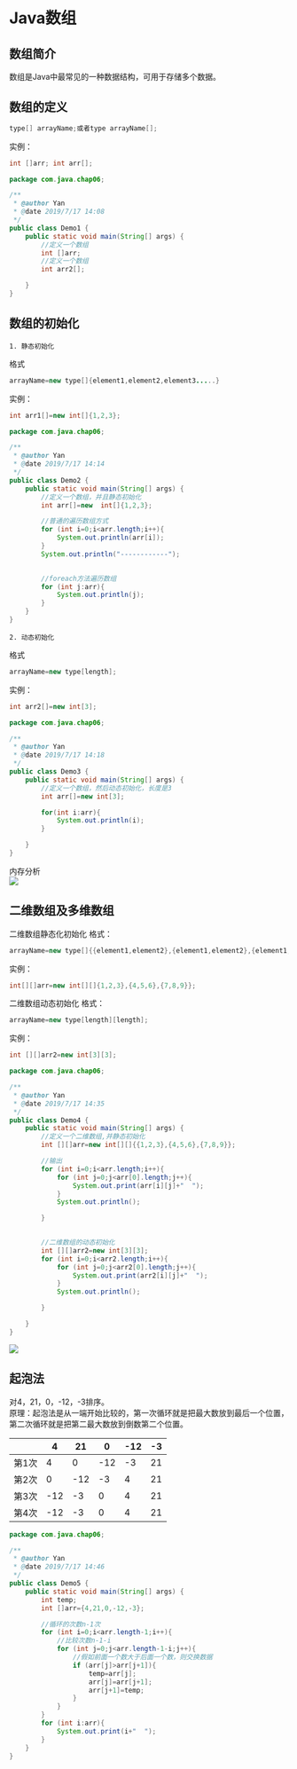# Java数组

## 数组简介

数组是Java中最常见的一种数据结构，可用于存储多个数据。

## 数组的定义

```java
type[] arrayName;或者type arrayName[];
```

实例：

```java
int []arr; int arr[];
```

```java
package com.java.chap06;

/**
 * @author Yan
 * @date 2019/7/17 14:08
 */
public class Demo1 {
    public static void main(String[] args) {
        //定义一个数组
        int []arr;
        //定义一个数组
        int arr2[];

    }
}

```

## 数组的初始化

    1. 静态初始化

格式

```java
arrayName=new type[]{element1,element2,element3.....}     
```

实例：

```java
int arr1[]=new int[]{1,2,3}; 
```

```java
package com.java.chap06;

/**
 * @author Yan
 * @date 2019/7/17 14:14
 */
public class Demo2 {
    public static void main(String[] args) {
        //定义一个数组，并且静态初始化
        int arr[]=new  int[]{1,2,3};

        //普通的遍历数组方式
        for (int i=0;i<arr.length;i++){
            System.out.println(arr[i]);
        }
        System.out.println("------------");

        
        //foreach方法遍历数组
        for (int j:arr){
            System.out.println(j);
        }
    }
}
```

    2. 动态初始化

格式

```java 
arrayName=new type[length];
```

实例：

```java
int arr2[]=new int[3];
```

```java
package com.java.chap06;

/**
 * @author Yan
 * @date 2019/7/17 14:18
 */
public class Demo3 {
    public static void main(String[] args) {
        //定义一个数组，然后动态初始化，长度是3
        int arr[]=new int[3];

        for(int i:arr){
            System.out.println(i);
        }

    }
}

```

内存分析     
![](https://live.staticflickr.com/65535/48305077142_c9fb3c2e4b_z.jpg)

## 二维数组及多维数组

二维数组静态化初始化 格式：

```java
arrayName=new type[]{{element1,element2},{element1,element2},{element1,element2}};    
```

实例：

```java
int[][]arr=new int[][]{1,2,3},{4,5,6},{7,8,9}};
```

二维数组动态初始化 格式：

```java  
arrayName=new type[length][length];    
```

实例：

```java
int [][]arr2=new int[3][3];
```

```java
package com.java.chap06;

/**
 * @author Yan
 * @date 2019/7/17 14:35
 */
public class Demo4 {
    public static void main(String[] args) {
        //定义一个二维数组,并静态初始化
        int [][]arr=new int[][]{{1,2,3},{4,5,6},{7,8,9}};

        //输出
        for (int i=0;i<arr.length;i++){
            for (int j=0;j<arr[0].length;j++){
                System.out.print(arr[i][j]+"  ");
            }
            System.out.println();

        }
        

        //二维数组的动态初始化
        int [][]arr2=new int[3][3];
        for (int i=0;i<arr2.length;i++){
            for (int j=0;j<arr2[0].length;j++){
                System.out.print(arr2[i][j]+"  ");
            }
            System.out.println();

        }

    }
}
```

![](https://live.staticflickr.com/65535/48305176832_bedf7286a8_z.jpg)

## 起泡法

对4，21，0，-12，-3排序。     
原理：起泡法是从一端开始比较的，第一次循环就是把最大数放到最后一个位置，第二次循环就是把第二最大数放到倒数第二个位置。

|     | 4   | 21  | 0   | -12 | -3 |
|-----|-----|-----|-----|-----|----|
| 第1次 | 4   | 0   | -12 | -3  | 21 |
| 第2次 | 0   | -12 | -3  | 4   | 21 |
| 第3次 | -12 | -3  | 0   | 4   | 21 |
| 第4次 | -12 | -3  | 0   | 4   | 21 |

```java
package com.java.chap06;

/**
 * @author Yan
 * @date 2019/7/17 14:46
 */
public class Demo5 {
    public static void main(String[] args) {
        int temp;
        int []arr={4,21,0,-12,-3};

        //循环的次数n-1次
        for (int i=0;i<arr.length-1;i++){
            //比较次数n-1-i
            for (int j=0;j<arr.length-1-i;j++){
                //假如前面一个数大于后面一个数，则交换数据
                if (arr[j]>arr[j+1]){
                    temp=arr[j];
                    arr[j]=arr[j+1];
                    arr[j+1]=temp;
                }
            }
        }
        for (int i:arr){
            System.out.print(i+"  ");
        }
    }
}
```
       